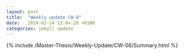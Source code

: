 ```yaml
---
layout: post
title:  "Weekly update CW-8"
date:   2024-02-24 12:0=:20 +0100
categories: jekyll update
---
```


{% include /Master-Thesis/Weekly-Update/CW-08/Summary.html %}

